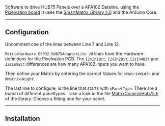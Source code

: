 Software to drive HUB75 Panels over a APA102 Dataline. using the [Pixelvation board](https://github.com/Pixelvation/Pixelvation)
It uses the [SmartMatrix Library 4.0](https://github.com/pixelmatix/SmartMatrix) and the Arduino Core.

---
Configuration
---
Uncomment one of the lines between Line 7 and Line 12.

`MatrixHardware_ESP32_HUB75AdapterLite_V0` lines have the Hardware definitions for the Pixelvation PCB.
The `I2sIn1Bit`, `I2sIn2Bit`, `I2sIn4Bit` and `I2sIn8Bit` differences are how many APA102 inputs you want to have.


Then define your Matrix by entering the correct Values for `kMatrixWidth` and `kMatrixHeight`. 

The last line to configure, is the line that starts with `kPanelType`. There are a bunch of different paneltypes. Take a look in the file [MatrixComminHub75.h](https://github.com/pixelmatix/SmartMatrix/blob/master/src/MatrixCommonHub75.h) of the library. 
Choose a fitting one for your panel.

---
Installation
---
